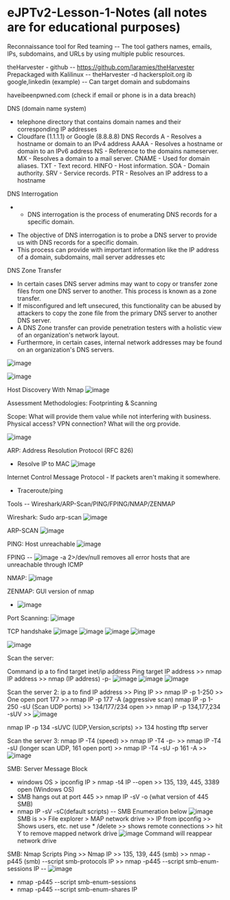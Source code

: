 # eJPTv2-Lesson-1-Notes (all notes are for educational purposes)

Reconnaissance tool for Red teaming -- The tool gathers names, emails, IPs, subdomains, and URLs by using
multiple public resources.

theHarvester - github -- https://github.com/laramies/theHarvester
  Prepackaged with Kalilinux -- theHarvester -d hackersploit.org ib google,linkedin (example)
-- Can target domain and subdomains

haveibeenpwned.com (check if email or phone is in a data breach)

DNS (domain name system)
 - telephone directory that contains domain names and their corresponding IP addresses
 - Cloudfare (1.1.1.1) or Google (8.8.8.8)
DNS Records
 A - Resolves a hostname or domain to an IPv4 address
 AAAA - Resolves a hostname or domain to an IPv6 address
 NS - Reference to the domains nameserver.
 MX - Resolves a domain to a mail server.
 CNAME - Used for domain aliases.
 TXT - Text record.
 HINFO - Host information.
 SOA - Domain authority.
 SRV - Service records.
 PTR - Resolves an IP address to a hostname
 
 DNS Interrogation
 - + DNS interrogation is the process of enumerating DNS records for 
a specific domain.
+ The objective of DNS interrogation is to probe a DNS server to 
provide us with DNS records for a specific domain.
+ This process can provide with important information like the IP 
address of a domain, subdomains, mail server addresses etc

DNS Zone Transfer
+ In certain cases DNS server admins may want to copy or transfer 
zone files from one DNS server to another. This process is known 
as a zone transfer.
+ If misconfigured and left unsecured, this functionality can be 
abused by attackers to copy the zone file from the primary DNS 
server to another DNS server.
+ A DNS Zone transfer can provide penetration testers with a 
holistic view of an organization's network layout.
+ Furthermore, in certain cases, internal network addresses may be 
found on an organization's DNS servers.

![image](https://user-images.githubusercontent.com/90716060/227407156-36e7bbda-7f2f-4b3f-8eb7-a8bb699dcca4.png)

![image](https://user-images.githubusercontent.com/90716060/227407223-04891c62-031f-42ea-8666-105dbf322d2a.png)

Host Discovery With Nmap
![image](https://user-images.githubusercontent.com/90716060/227408103-2ee62a0e-4bd4-444c-9262-bbde0a4e5cc2.png)

Assessment Methodologies: Footprinting & Scanning

Scope: What will provide them value while not interfering with business. Physical access? VPN connection? What will the org provide. 

![image](https://user-images.githubusercontent.com/90716060/228408924-e916bf46-dd4a-447a-a491-ed0f2b13a278.png)

ARP: Address Resolution Protocol (RFC 826)
+ Resolve IP to MAC 
![image](https://user-images.githubusercontent.com/90716060/228409248-f08858b5-d1d6-4c1d-8d20-9f936b032f06.png)

Internet Control Message Protocol - If packets aren't making it somewhere. 
+ Traceroute/ping

Tools -- Wireshark/ARP-Scan/PING/FPING/NMAP/ZENMAP

Wireshark: Sudo arp-scan ![image](https://user-images.githubusercontent.com/90716060/228410226-09694db8-1fb4-4093-a242-4f316e250941.png)

ARP-SCAN
![image](https://user-images.githubusercontent.com/90716060/228410322-931f56b9-48c0-4138-af06-0b1f5bb5579c.png)

PING: Host unreachable ![image](https://user-images.githubusercontent.com/90716060/228410607-4e996b57-b44d-4144-a2dd-87e7036cf277.png)

FPING -- ![image](https://user-images.githubusercontent.com/90716060/228410775-d6c5f2fa-1c32-4775-8c06-5bdc940ab14a.png)
-a 2>/dev/null removes all error hosts that are unreachable through ICMP

NMAP: ![image](https://user-images.githubusercontent.com/90716060/228411204-90307775-fd93-4da9-9ed8-b28872eaec31.png)

ZENMAP: GUI version of nmap
+ ![image](https://user-images.githubusercontent.com/90716060/228411562-b6f113f9-c597-4b85-800a-466950a15cfc.png)

Port Scanning:
![image](https://user-images.githubusercontent.com/90716060/228412005-87fda04f-b374-4fdb-b8e3-4e3ace3646f8.png)

TCP handshake
![image](https://user-images.githubusercontent.com/90716060/228412042-b96fd848-cf2e-42c8-8882-ebf57ce2592a.png)
![image](https://user-images.githubusercontent.com/90716060/228412073-babba266-a0e6-46e0-9724-c149a1719405.png)
![image](https://user-images.githubusercontent.com/90716060/228412092-0fd4f523-a68a-418b-a58e-eb0bc951d172.png)
![image](https://user-images.githubusercontent.com/90716060/228412125-3a5c94a0-0e97-4784-87d6-2dbae3c13282.png)

![image](https://user-images.githubusercontent.com/90716060/229008879-ee0ab299-dac2-4caf-a66f-30357f5c92b1.png)

Scan the server:

Command ip a to find target inet/ip address
Ping target IP address >> nmap IP address >> 
nmap (IP address) -p-
![image](https://user-images.githubusercontent.com/90716060/230255170-c91933d1-73df-4f08-9bbf-37fdbf651561.png)
![image](https://user-images.githubusercontent.com/90716060/230255280-4bb9f4db-6984-4b0b-b3c1-c387e32d6b34.png)
![image](https://user-images.githubusercontent.com/90716060/230255316-6904f0bf-5d9e-4985-8aa4-f2e5c854e8ec.png)

Scan the server 2:
ip a to find IP address >> Ping IP >> nmap IP -p 1-250 >> One open port 177 >> nmap IP -p 177 -A (aggressive scan)
nmap IP -p 1-250 -sU (Scan UDP ports) >> 134/177/234 open >> nmap IP -p 134,177,234 -sUV >> ![image](https://user-images.githubusercontent.com/90716060/230256891-2658f3fc-0302-4f75-a379-8d3fb833294a.png)

nmap IP -p 134 -sUVC (UDP,Version,scripts) >> 134 hosting tftp server

Scan the server 3:
nmap IP -T4 (speed) >> nmap IP -T4 -p- >> nmap IP -T4 -sU (longer scan UDP, 161 open port) >> nmap IP -T4 -sU -p 161 -A >> ![image](https://user-images.githubusercontent.com/90716060/230258628-9b13d7d6-d5a5-4ba3-a149-6e4fb34bcaa7.png)


SMB: Server Message Block
- windows OS > ipconfig IP > nmap -t4 IP --open >> 135, 139, 445, 3389 open (Windows OS) 
- SMB hangs out at port 445 >> nmap IP -sV -o (what version of 445 SMB)
- nmap IP -sV -sC(default scripts) -- SMB Enumeration below
![image](https://user-images.githubusercontent.com/90716060/230527249-8e5bfb88-9f49-41a6-b56a-a4187caac838.png)
SMB is >> File explorer > MAP network drive >> IP from ipconfig >> Shows users, etc.
net use * /delete >> shows remote connections >> hit Y to remove mapped network drive
![image](https://user-images.githubusercontent.com/90716060/230527708-7422229d-c90a-400b-9c50-f97cbd74a423.png)
 Command will reappear network drive
 
 SMB: Nmap Scripts
 Ping >> Nmap IP >> 135, 139, 445 (smb) >> nmap -p445 (smb) --script smb-protocols IP >> 
 nmap -p445 --script smb-enum-sessions IP -- ![image](https://user-images.githubusercontent.com/90716060/230534501-4bde7a62-9f2c-4d92-9f29-259924e15be1.png)
- nmap -p445 --script smb-enum-sessions
- nmap -p445 --script smb-enum-shares IP 


